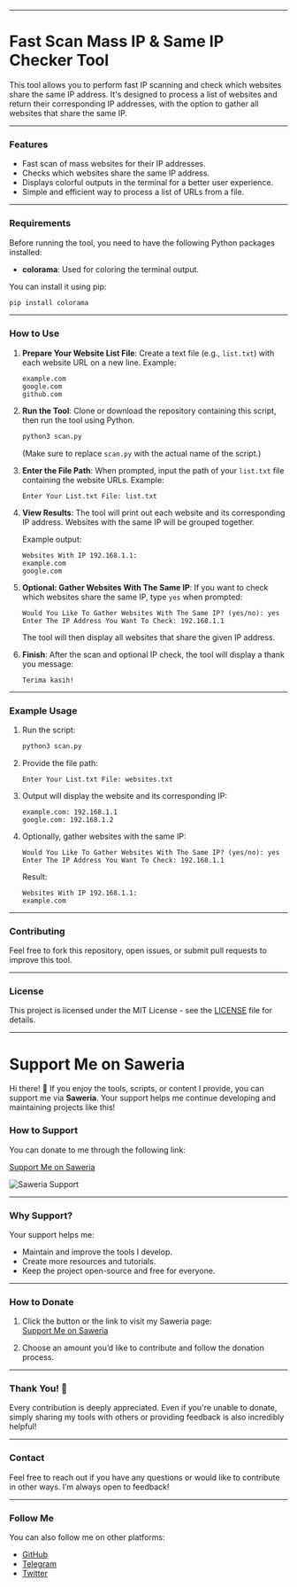 
---

# **Fast Scan Mass IP & Same IP Checker Tool**

This tool allows you to perform fast IP scanning and check which websites share the same IP address. It's designed to process a list of websites and return their corresponding IP addresses, with the option to gather all websites that share the same IP.

---

### **Features**

- Fast scan of mass websites for their IP addresses.
- Checks which websites share the same IP address.
- Displays colorful outputs in the terminal for a better user experience.
- Simple and efficient way to process a list of URLs from a file.

---

### **Requirements**

Before running the tool, you need to have the following Python packages installed:

- **colorama**: Used for coloring the terminal output.

You can install it using pip:

```bash
pip install colorama
```

---

### **How to Use**

1. **Prepare Your Website List File**:
   Create a text file (e.g., `list.txt`) with each website URL on a new line. Example:

   ```
   example.com
   google.com
   github.com
   ```

2. **Run the Tool**:
   Clone or download the repository containing this script, then run the tool using Python.

   ```bash
   python3 scan.py
   ```

   (Make sure to replace `scan.py` with the actual name of the script.)

3. **Enter the File Path**:
   When prompted, input the path of your `list.txt` file containing the website URLs. Example:

   ```
   Enter Your List.txt File: list.txt
   ```

4. **View Results**:
   The tool will print out each website and its corresponding IP address. Websites with the same IP will be grouped together.

   Example output:

   ```
   Websites With IP 192.168.1.1:
   example.com
   google.com
   ```

5. **Optional: Gather Websites With The Same IP**:
   If you want to check which websites share the same IP, type `yes` when prompted:

   ```
   Would You Like To Gather Websites With The Same IP? (yes/no): yes
   Enter The IP Address You Want To Check: 192.168.1.1
   ```

   The tool will then display all websites that share the given IP address.

6. **Finish**:
   After the scan and optional IP check, the tool will display a thank you message:

   ```
   Terima kasih!
   ```

---

### **Example Usage**

1. Run the script:

   ```bash
   python3 scan.py
   ```

2. Provide the file path:

   ```
   Enter Your List.txt File: websites.txt
   ```

3. Output will display the website and its corresponding IP:

   ```
   example.com: 192.168.1.1
   google.com: 192.168.1.2
   ```

4. Optionally, gather websites with the same IP:

   ```
   Would You Like To Gather Websites With The Same IP? (yes/no): yes
   Enter The IP Address You Want To Check: 192.168.1.1
   ```

   Result:

   ```
   Websites With IP 192.168.1.1:
   example.com
   ```

---

### **Contributing**

Feel free to fork this repository, open issues, or submit pull requests to improve this tool.

---

### **License**

This project is licensed under the MIT License - see the [LICENSE](LICENSE) file for details.

---

# **Support Me on Saweria**

Hi there! 👋 If you enjoy the tools, scripts, or content I provide, you can support me via **Saweria**. Your support helps me continue developing and maintaining projects like this!

### **How to Support**

You can donate to me through the following link:

[Support Me on Saweria](https://saweria.co/AsmaraHancur)

![Saweria Support](https://upload.wikimedia.org/wikipedia/commons/thumb/2/2f/Saweria_logo_2020.svg/1024px-Saweria_logo_2020.svg.png)

---

### **Why Support?**

Your support helps me:
- Maintain and improve the tools I develop.
- Create more resources and tutorials.
- Keep the project open-source and free for everyone.

---

### **How to Donate**

1. Click the button or the link to visit my Saweria page:  
   [Support Me on Saweria](https://saweria.co/AsmaraHancur)

2. Choose an amount you’d like to contribute and follow the donation process.

---

### **Thank You! 🙏**

Every contribution is deeply appreciated. Even if you're unable to donate, simply sharing my tools with others or providing feedback is also incredibly helpful!

---

### **Contact**

Feel free to reach out if you have any questions or would like to contribute in other ways. I’m always open to feedback!

---

### **Follow Me**

You can also follow me on other platforms:

- [GitHub](https://github.com/AsmaraHancur)
- [Telegram](https://t.me/AsmaraHancur)
- [Twitter](https://twitter.com/AsmaraHancur)

